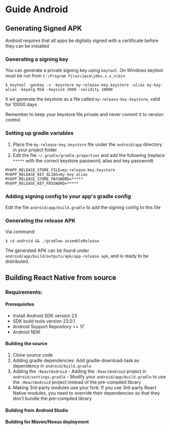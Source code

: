 # Guide Android
## Generating Signed APK
Android requires that all apps be digitally signed with a certificate before they can be installed

### Generating a signing key
You can generate a private signing key using `keytool`. On Windows keytool must be run from `C:\Program Files\Java\jdkx.x.x_x\bin`

```
$ keytool -genkey -v -keystore my-release-key.keystore -alias my-key-alias -keyalg RSA -keysize 2048 -validity 10000
```

It wil generate the keystore as a file called `my-release-key.keystore`, valid for 10000 days

Remember to keep your keystore file private and never commit it to version control

### Setting up gradle variables
1. Place the `my-release-key.keystore` file under the `android/app` directory in your project folder
2. Edit the file `~/.gradle/gradle.properties` and add the following (replace `*****` with the correct keystore password, alias and key password)
```
MYAPP_RELEASE_STORE_FILE=my-release-key.keystore
MYAPP_RELEASE_KEY_ALIAS=my-key-alias
MYAPP_RELEASE_STORE_PASSWORD=*****
MYAPP_RELEASE_KEY_PASSWORD=*****
```

### Adding signing config to your app's gradle config
Edit the file `android/app/build.gradle` to add the signing config to this file

### Generating the release APK
Via command:
```
$ cd android && ./gradlew assembleRelease
```

The generated APK can be found under `android/app/build/outputs/apk/app-release.apk`, and is ready to be distributed.

## Building React Native from source
### Requirements:
#### Prerequisites
  - Install Android SDK version 23
  - SDK build tools version 23.0.1
  - Android Support Repository >= 17 
  - Android NDK

#### Building the source
  1. Clone source code
  2. Adding gradle dependencies: Add gradle-download-task as dependency in `android/build.gradle`
  3. Adding the `:ReactAndroid`
    - Adding the `:ReactAndroid` project in `android/settings.gradle`
    - Modify your `android/app/build.gradle` to use the `:ReactAndroid` project instead of the pre-compiled library
  4. Making 3rd-party modules use your fork: If you use 3rd-party React Native modules, you need to override their dependencies so that they don't bundle the pre-compiled library

#### Building from Android Studio
#### Building for Maven/Nexus deployment
